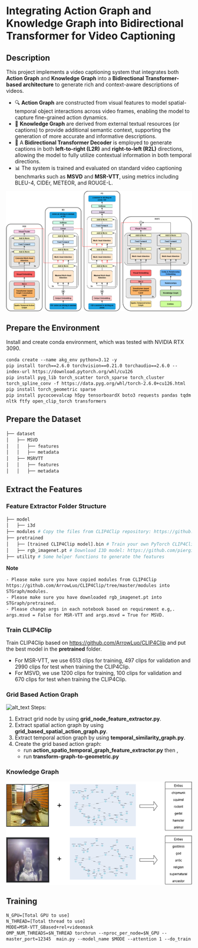 # Integrating Action Graph and Knowledge Graph into Bidirectional Transformer for Video Captioning

## Description

This project implements a video captioning system that integrates both **Action Graph** and **Knowledge Graph** into a **Bidirectional Transformer-based architecture** to generate rich and context-aware descriptions of videos.

- 🔍 **Action Graph** are constructed from visual features to model spatial-temporal object interactions across video frames, enabling the model to capture fine-grained action dynamics.
- 🧠 **Knowledge Graph** are derived from external textual resources (or captions) to provide additional semantic context, supporting the generation of more accurate and informative descriptions.
- 🔁 A **Bidirectional Transformer Decoder** is employed to generate captions in both **left-to-right (L2R)** and **right-to-left (R2L)** directions, allowing the model to fully utilize contextual information in both temporal directions.
- 📊 The system is trained and evaluated on standard video captioning benchmarks such as **MSVD** and **MSR-VTT**, using metrics including BLEU-4, CIDEr, METEOR, and ROUGE-L.


![alt_text](assets/MODEL.drawio.png)
## Prepare the Environment 
Install and create conda environment, which was tested with NVIDIA RTX 3090.
```
conda create --name akg_env python=3.12 -y
pip install torch==2.6.0 torchvision==0.21.0 torchaudio==2.6.0 --index-url https://download.pytorch.org/whl/cu126
pip install pyg_lib torch_scatter torch_sparse torch_cluster torch_spline_conv -f https://data.pyg.org/whl/torch-2.6.0+cu126.html
pip install torch_geometric sparse
pip install pycocoevalcap h5py tensorboardX boto3 requests pandas tqdm nltk ftfy open_clip_torch transformers 
```

## Prepare the Dataset
```bash
├── dataset
│   ├── MSVD
│   │   ├── features
│   │   ├── metadata
│   ├── MSRVTT
│   │   ├── features
│   │   ├── metadata
```

## Extract the Features
### Feature Extractor Folder Structure
```bash
├── model
│   ├── i3d
├── modules # Copy the files from CLIP4Clip repository: https://github.com/ArrowLuo/CLIP4Clip/tree/master/modules
├── pretrained 
│   ├── [trained CLIP4Clip model].bin # Train your own PyTorch CLIP4Clip model
│   ├── rgb_imagenet.pt # Download I3D model: https://github.com/piergiaj/pytorch-i3d/blob/master/models/rgb_imagenet.pt
├── utility # Some helper functions to generate the features
```

**Note** 
```
- Please make sure you have copied modules from CLIP4Clip https://github.com/ArrowLuo/CLIP4Clip/tree/master/modules into STGraph/modules.
- Please make sure you have downloaded rgb_imagenet.pt into STGraph/pretrained.
- Please change args in each notebook based on requirement e.g,. args.msvd = False for MSR-VTT and args.msvd = True for MSVD.
```

### Train CLIP4Clip
Train CLIP4Clip based on https://github.com/ArrowLuo/CLIP4Clip and put the best model in the **pretrained** folder.
   - For MSR-VTT, we use 6513 clips for training, 497 clips for validation and 2990 clips for test when training the CLIP4Clip.
   - For MSVD, we use 1200 clips for training, 100 clips for validation and 670 clips for test when training the CLIP4Clip.
### Grid Based Action Graph
![alt_text](assets/STG.drawio.svg)
Steps:
1. Extract grid node by using **grid_node_feature_extractor.py**.
2. Extract spatial action graph by using **grid_based_spatial_action_graph.py**.
3. Extract temporal action graph by using **temporal_similarity_graph.py**.
4. Create the grid based action graph: 
   - run **action_spatio_temporal_graph_feature_extractor.py** then ,
   - run **transform-graph-to-geometric.py**

### Knowledge Graph
![alt_text](assets/KG.drawio.png)
## Training
```
N_GPU=[Total GPU to use]
N_THREAD=[Total thread to use]
MODE=MSR-VTT_GBased+rel+videomask
OMP_NUM_THREADS=$N_THREAD torchrun --nproc_per_node=$N_GPU --master_port=12345  main.py --model_name $MODE --attention 1 --do_train
```
